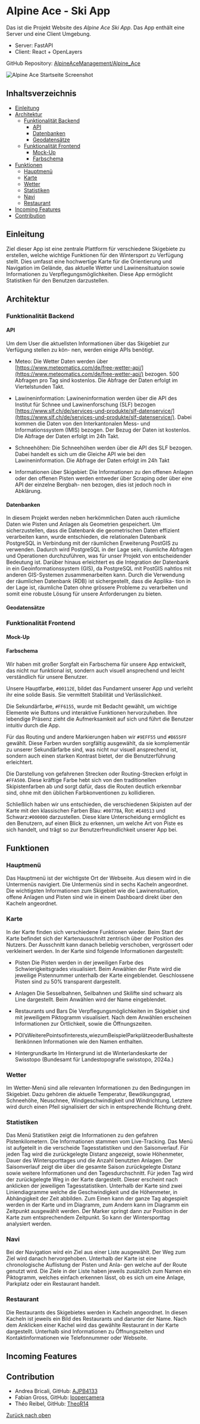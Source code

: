 <a id=start></a>

# Alpine Ace - Ski App

Das ist die Projekt Website des *Alpine Ace Ski App*. Das App enthält eine Server und eine Client Umgebung.
- Server: FastAPI
- Client: React + OpenLayers

GitHub Repository: [AlpineAceManagement/Alpine_Ace](https://github.com/AlpineAceManagement/Alpine_Ace)

![Alpine Ace Startseite Screenshot](images/Startseite.png)

## Inhaltsverzeichnis
- [Einleitung](#einleitung)
- [Architektur](#architektur)
    - [Funktionalität Backend](#backend)
        - [API](#api)
        - [Datenbanken](#datenbanken)
        - [Geodatensätze](#geodatensätze)
    - [Funktionalität Frontend](#frontend)
        - [Mock-Up](#mockup)
        - [Farbschema](#farbschema)
- [Funktionen](#funktionen)
    - [Hauptmenü](#hauptmenü)
    - [Karte](#karte)
    - [Wetter](#wetter)
    - [Statistiken](#statistiken)
    - [Navi](#navi)
    - [Restaurant](#restaurant)
- [Incoming Features](#features)
- [Contribution](#contribution)

## Einleitung
<a id=einleitung></a>

Ziel dieser App ist eine zentrale Plattform für verschiedene Skigebiete zu erstellen, welche wichtige Funktionen für den Wintersport zu Verfügung stellt. Dies umfasst eine hochwertige Karte für die Orientierung und Navigation im Gelände, das aktuelle Wetter und Lawinensituatuion sowie Informationen zu Verpflegungsmöglichkeiten. Diese App ermöglicht Statistiken für den Benutzen darzustellen.

## Architektur
<a id=archtitektur></a>

### Funktionalität Backend
<a id=backend></a>

#### API
<a id=api></a>
Um dem User die aktuellsten Informationen über das Skigebiet zur Verfügung stellen zu kön- nen, werden einige APIs benötigt.

- Meteo: Die Wetter Daten werden über [https://www.meteomatics.com/de/free-wetter-api/](https://www.meteomatics.com/de/free-wetter-api/) bezogen. 500 Abfragen pro Tag sind kostenlos. Die Abfrage der Daten erfolgt im Viertelstunden Takt.

- Lawineninformation: Lawineninformation werden über die API des Institut für Schnee und Lawinenforschung (SLF) bezogen [https://www.slf.ch/de/services-und-produkte/slf-datenservice/](https://www.slf.ch/de/services-und-produkte/slf-datenservice/). Dabei kommen die Daten von den Interkantonalen Mess- und Informationssystem (IMIS) bezogen. Der Bezug der Daten ist kostenlos. Die Abfrage der Daten erfolgt im 24h Takt.

- Schneehöhen: Die Schneehöhen werden über die API des SLF bezogen. Dabei handelt es sich um die Gleiche API wie bei den Lawineninformation. Die Abfrage der Daten erfolgt im 24h Takt

- Informationen über Skigebiet: Die Informationen zu den offenen Anlagen oder den offenen Pisten werden entweder über Scraping oder über eine API der einzelne Bergbah- nen bezogen, dies ist jedoch noch in Abklärung.

#### Datenbanken
<a id=datenbanken></a>
In diesem Projekt werden neben herkömmlichen Daten auch räumliche Daten wie Pisten und Anlagen als Geometrien gespeichert. Um sicherzustellen, dass die Datenbank die geometrischen Daten effizient verarbeiten kann, wurde entschieden, die relationalen Datenbank PostgreSQL in Verbindung mit der räumlichen Erweiterung PostGIS zu verwenden. Dadurch wird PostgreSQL in der Lage sein, räumliche Abfragen und Operationen durchzuführen, was für unser Projekt von entscheidender Bedeutung ist. Darüber hinaus erleichtert es die Integration der Datenbank in ein Geoinformationssystem (GIS), da PostgreSQL mit PostGIS nahtlos mit anderen GIS-Systemen zusammenarbeiten kann.
Durch die Verwendung der räumlichen Datenbank (RDB) ist sichergestellt, dass die Applika- tion in der Lage ist, räumliche Daten ohne grössere Probleme zu verarbeiten und somit eine robuste Lösung für unsere Anforderungen zu bieten.

#### Geodatensätze
<a id=geodatensätze></a>

### Funktionalität Frontend
<a id=frontend></a>

#### Mock-Up
<a id=mockup></a>

#### Farbschema
<a id=farbschema></a>

Wir haben mit großer Sorgfalt ein Farbschema für unsere App entwickelt, das nicht nur funktional ist, sondern auch visuell ansprechend und leicht verständlich für unsere Benutzer.

Unsere Hauptfarbe, `#00112E`, bildet das Fundament unserer App und verleiht ihr eine solide Basis. Sie vermittelt Stabilität und Verlässlichkeit.

Die Sekundärfarbe, `#FF6155`, wurde mit Bedacht gewählt, um wichtige Elemente wie Buttons und interaktive Funktionen hervorzuheben. Ihre lebendige Präsenz zieht die Aufmerksamkeit auf sich und führt die Benutzer intuitiv durch die App.

Für das Routing und andere Markierungen haben wir `#9EFF55` und `#B655FF` gewählt. Diese Farben wurden sorgfältig ausgewählt, da sie komplementär zu unserer Sekundärfarbe sind, was nicht nur visuell ansprechend ist, sondern auch einen starken Kontrast bietet, der die Benutzerführung erleichtert.

Die Darstellung von gefahrenen Strecken oder Routing-Strecken erfolgt in `#FFA500`. Diese kräftige Farbe hebt sich von den traditionellen Skipistenfarben ab und sorgt dafür, dass die Routen deutlich erkennbar sind, ohne mit den üblichen Farbkonventionen zu kollidieren.

Schließlich haben wir uns entschieden, die verschiedenen Skipisten auf der Karte mit den klassischen Farben Blau: `#0077BA`, Rot: `#E40513` und Schwarz:`#000000` darzustellen. Diese klare Unterscheidung ermöglicht es den Benutzern, auf einen Blick zu erkennen, um welche Art von Piste es sich handelt, und trägt so zur Benutzerfreundlichkeit unserer App bei.


## Funktionen
<a id=funktionen></a>

### Hauptmenü
<a id=hauptmenü></a>
Das Hauptmenü ist der wichtigste Ort der Webseite. Aus diesem wird in die Untermenüs navigiert. Die Untermenüs sind in sechs Kacheln angeordnet. Die wichtigsten Informationen zum Skigebiet wie die Lawinensituation, offene Anlagen und Pisten sind wie in einem Dashboard direkt über den Kacheln angeordnet.

### Karte
<a id=karte></a>
In der Karte finden sich verschiedene Funktionen wieder. Beim Start der Karte befindet sich der Kartenausschnitt zentrisch über der Position des Nutzers. Der Ausschnitt kann danach beliebig verschoben, vergrössert oder verkleinert werden. In der Karte sind folgende Informationen dargestellt:

- Pisten Die Pisten werden in der jeweiligen Farbe des Schwierigkeitsgrades visualisiert. Beim Anwählen der Piste wird die jeweilige Pistennummer unterhalb der Karte eingeblendet. Geschlossene Pisten sind zu 50% transparent dargestellt.

- Anlagen Die Sesselbahnen, Seilbahnen und Skilifte sind schwarz als Line dargestellt. Beim Anwählen wird der Name eingeblendet.

- Restaurants und Bars Die Verpflegungsmöglichkeiten im Skigebiet sind mit jeweiligem Piktogramm visualisiert. Nach dem Anwählen erscheinen Informationen zur Örtlichkeit, sowie die Öffnungszeiten.

- POI’sWeiterePointsofinterests,wiezumBeispielParkplätzeoderBushaltestellenkönnen Informationen wie den Namen enthalten.

- Hintergrundkarte Im Hintergrund ist die Winterlandeskarte der Swisstopo (Bundesamt für Landestopografie swisstopo, 2024a.)

### Wetter
<a id=wetter></a>
Im Wetter-Menü sind alle relevanten Informationen zu den Bedingungen im Skigebiet. Dazu gehören die aktuelle Temperatur, Bewölkungsgrad, Schneehöhe, Neuschnee, Windgeschwindigkeit und Windrichtung. Letztere wird durch einen Pfeil signalisiert der sich in entsprechende Richtung dreht.

### Statistiken
<a id=statistiken></a>
Das Menü Statistiken zeigt die Informationen zu den gefahren Pistenkilometern. Die Informationen stammen vom Live-Tracking. Das Menü ist aufgeteilt in die verscheide Tagesstatistiken und den Saisonverlauf. Für jeden Tag wird die zurückgelegte Distanz angezeigt, sowie Höhenmeter, Dauer des Wintersporttages und die Anzahl benutzten Anlagen. Der Saisonverlauf zeigt die über die gesamte Saison zurückgelegte Distanz sowie weitere Informationen und den Tagesdurchschnitt. Für jeden Tag wird der zurückgelegte Weg in der Karte dargestellt. Dieser erscheint nach anklicken der jeweiligen Tagesstatistiken. Unterhalb der Karte sind zwei Liniendiagramme welche die Geschwindigkeit und die Höhenmeter, in Abhängigkeit der Zeit abbilden. Zum Einen kann der ganze Tag abgespielt werden in der Karte und im Diagramm, zum Andern kann im Diagramm ein Zeitpunkt ausgewählt werden. Der Marker springt dann zur Position in der Karte zum entsprechendem Zeitpunkt. So kann der Wintersporttag analysiert werden.

### Navi
<a id=navi></a>
Bei der Navigation wird ein Ziel aus einer Liste ausgewählt. Der Weg zum Ziel wird danach hervorgehoben. Unterhalb der Karte ist eine chronologische Auflistung der Pisten und Anla- gen welche auf der Route genutzt wird. Die Ziele in der Liste haben jeweils zusätzlich zum Namen ein Piktogramm, welches einfach erkennen lässt, ob es sich um eine Anlage, Parkplatz oder ein Restaurant handelt.

### Restaurant
<a id=restaurant></a>
Die Restaurants des Skigebietes werden in Kacheln angeordnet. In diesen Kacheln ist jeweils ein Bild des Restaurants und darunter der Name. Nach dem Anklicken einer Kachel wird das gewählte Restaurant in der Karte dargestellt. Unterhalb sind Informationen zu Öffnungszeiten und Kontaktinformationen wie Telefonnummer oder Webseite.

## Incoming Features
<a id=features></a>

## Contribution
<a id=contribution></a>

- Andrea Bricali, GitHub: [AJPB4133](https://github.com/AJPB4133)
- Fabian Gross, GitHub: [loopercamera](https://github.com/loopercamera)
- Théo Reibel, GitHub: [TheoR14](https://github.com/TheoR14)


[Zurück nach oben](#start)